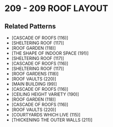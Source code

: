# 209 - 209 ROOF LAYOUT

## Related Patterns

- [CASCADE OF ROOFS (116)]
- [SHELTERING ROOF (117)]
- [ROOF GARDEN (118)]
- [THE SHAPE OF INDOOR SPACE (191)]
- [SHELTERING ROOF (117)]
- [CASCADE OF ROOFS (116)]
- [SHELTERING ROOF (117)]
- [ROOF GARDENS (118)]
- [ROOF VAULTS (220)]
- [MAIN BUILDING (99)]
- [CASCADE OF ROOFS (116)]
- [CEILING HEIGHT VARIETY (190)]
- [ROOF GARDEN (118)]
- [CASCADE OF ROOFS (116)]
- [ROOF VAULTS (220)]
- [COURTYARDS WHICH LIVE (115)]
- [THICKENING THE OUTER WALLS (211)]
